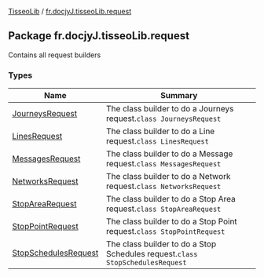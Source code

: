 [TisseoLib](../index.md) / [fr.docjyJ.tisseoLib.request](./index.md)

## Package fr.docjyJ.tisseoLib.request

Contains all request builders

### Types

| Name | Summary |
|---|---|
| [JourneysRequest](-journeys-request/index.md) | The class builder to do a Journeys request.`class JourneysRequest` |
| [LinesRequest](-lines-request/index.md) | The class builder to do a Line request.`class LinesRequest` |
| [MessagesRequest](-messages-request/index.md) | The class builder to do a Message request.`class MessagesRequest` |
| [NetworksRequest](-networks-request/index.md) | The class builder to do a Network request.`class NetworksRequest` |
| [StopAreaRequest](-stop-area-request/index.md) | The class builder to do a Stop Area request.`class StopAreaRequest` |
| [StopPointRequest](-stop-point-request/index.md) | The class builder to do a Stop Point request.`class StopPointRequest` |
| [StopSchedulesRequest](-stop-schedules-request/index.md) | The class builder to do a Stop Schedules request.`class StopSchedulesRequest` |

